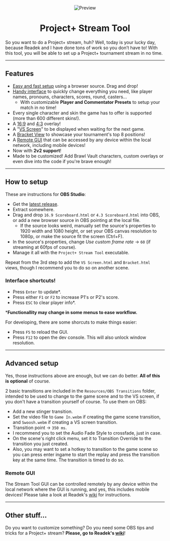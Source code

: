 
<p align="center">

  <img src="https://github.com/ilikepizza107/Project-Plus-Stream-Tool/blob/master/Preview.png" alt="Preview">
  
</p>

<h1 align="center">Project+ Stream Tool</h1>

So you want to do a Project+ stream, huh? Well, today is your lucky day, because Readek and I have done tons of work so you don’t have to! With this tool, you will be able to set up a Project+ tournament stream in no time.

---

## Features
- [Easy and fast setup](https://file.garden/Zf2bnkmk1CN8FNMM/Setup.mp4) using a browser source. Drag and drop!
- [Handy interface]() to quickly change everything you need, like player names, pronouns, characters, scores, round, casters...
  - With customizable **Player and Commentator Presets** to setup your match in no time!
- Every single character and skin the game has to offer is supported (more than 600 different skins!).
- A [16:9](https://raw.githubusercontent.com/ilikepizza107/Project-Plus-Stream-Tool/master/Git%20Images/16-9.png) and [4:3](https://raw.githubusercontent.com/ilikepizza107/Project-Plus-Stream-Tool/master/Git%20Images/4-3.png) overlay!
- A "[VS Screen]()" to be displayed when waiting for the next game.
- A [Bracket View](https://raw.githubusercontent.com/ilikepizza107/Project-Plus-Stream-Tool/master/Git%20Images/BracketPreview.png) to showcase your tournament's top 8 positions!
- A [Remote GUI](https://raw.githubusercontent.com/ilikepizza107/Project-Plus-Stream-Tool/master/Git%20Images/RemoteGUI.png) that can be accessed by any device within the local network, including mobile devices!
- Now with **2v2 support**!
- Made to be customized! Add Brawl Vault characters, custom overlays or even dive into the code if you're brave enough!

---

## How to setup
These are instructions for **OBS Studio**:
- Get the [latest release](https://github.com/ilikepizza107/Project-Plus-Stream-Tool/releases).
- Extract somewhere.
- Drag and drop `16.9 Scoreboard.html` or `4.3 Scoreboard.html` into OBS, or add a new browser source in OBS pointing at the local file.
  - If the source looks weird, manually set the source's properties to 1920 width and 1080 height, or set your OBS canvas resolution to 1080p, or make the source fit the screen (Ctrl+F).
- In the source's properties, change *Use custom frame rate* -> `60` (if streaming at 60fps of course).
- Manage it all with the `Project+ Stream Tool` executable.

Repeat from the 3rd step to add the `VS Screen.html` and `Bracket.html` views, though I recommend you to do so on another scene.

### Interface shortcuts!
- Press `Enter` to update*.
- Press either `F1` or `F2` to increase P1's or P2's score.
- Press `ESC` to clear player info*.

***Functionallity may change in some menus to ease workflow.**

For developing, there are some shorcuts to make things easier:
- Press `F5` to reload the GUI.
- Press `F12` to open the dev console. This will also unlock window resolution.

---

## Advanced setup
Yes, those instructions above are enough, but we can do better. **All of this is optional** of course.
 
2 basic transitions are included in the `Resources/OBS Transitions` folder, intended to be used to change to the game scene and to the VS screen, if you don't have a transition yourself of course. To use them on OBS:
- Add a new stinger transition.
- Set the video file to `Game In.webm` if creating the game scene transition, and `Swoosh.webm` if creating a VS screen transition.
- Transition point -> `350 ms`.
- I recommend you to set the Audio Fade Style to crossfade, just in case.
- On the scene's right click menu, set it to Transition Override to the transition you just created.
- Also, you may want to set a hotkey to transition to the game scene so you can press enter ingame to start the replay and press the transition key at the same time. The transition is timed to do so.

### Remote GUI

The Stream Tool GUI can be controlled remotely by any device within the local network where the GUI is running, and yes, this includes mobile devices! Please take a look at Readek's [wiki](https://github.com/Readek/RoA-Stream-Tool/wiki/8.-Remote-GUI) for instructions.

---

## Other stuff...
Do you want to customize something? Do you need some OBS tips and tricks for a Project+ stream? **Please, go to Readek's [wiki](https://github.com/Readek/RoA-Stream-Control/wiki)**!